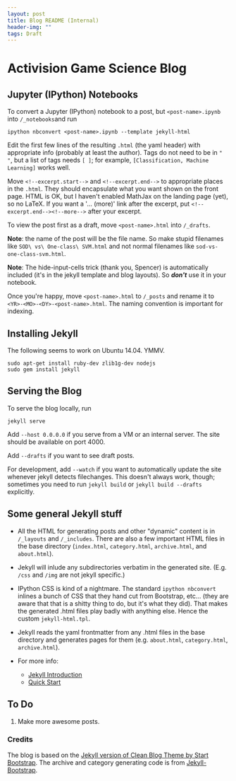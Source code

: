 ```yaml
---
layout: post
title: Blog README (Internal)
header-img: ""
tags: Draft
---
```


# Activision Game Science Blog

## Jupyter (IPython) Notebooks

To convert a Jupyter (IPython) notebook to a post, but `<post-name>.ipynb` into `/_notebooks`and run

    ipython nbconvert <post-name>.ipynb --template jekyll-html

Edit the first few lines of the resulting `.html` (the yaml header) with appropriate info (probably at least the author). Tags do not need to be in `" "`, but a list of tags needs `[ ]`; for example, `[Classification, Machine Learning]` works well.

Move `<!--excerpt.start-->` and `<!--excerpt.end-->` to appropriate places in the `.html`. They should encapsulate what you want shown on the front page. HTML is OK, but I haven't enabled MathJax on the landing page (yet), so no LaTeX. If you want a '... (more)' link after the excerpt, put `<!--excerpt.end--><!--more-->` after your excerpt.

To view the post first as a draft, move `<post-name>.html` into `/_drafts`. 

**Note**: the name of the post will be the file name. So make stupid filenames like `SOD\ vs\ One-class\ SVM.html` and not normal filenames like `sod-vs-one-class-svm.html`.

**Note**: The hide-input-cells trick (thank you, Spencer) is automatically included (it's in the jekyll template and blog layouts). So ***don't*** use it in your notebook.

Once you're happy, move `<post-name>.html` to `/_posts` and rename it to `<YR>-<MO>-<DY>-<post-name>.html`. The naming convention is important for indexing.


## Installing Jekyll

The following seems to work on Ubuntu 14.04. YMMV.

    sudo apt-get install ruby-dev zlib1g-dev nodejs
    sudo gem install jekyll


## Serving the Blog

To serve the blog locally, run

    jekyll serve

Add `--host 0.0.0.0` if you serve from a VM or an internal server. The site should be available on port 4000.

Add `--drafts` if you want to see draft posts.

For development, add `--watch` if you want to automatically update the site whenever jekyll detects filechanges. This doesn't always work, though; sometimes you need to run `jekyll build` or `jekyll build --drafts` explicitly.

## Some general Jekyll stuff

 - All the HTML for generating posts and other "dynamic" content is in `/_layouts` and `/_includes`. There are also a few important HTML files in the base directory (`index.html`, `category.html`, `archive.html`, and `about.html`).

 - Jekyll will inlude any subdirectories verbatim in the generated site. (E.g. `/css` and `/img` are not jekyll specific.)

 - IPython CSS is kind of a nightmare. The standard `ipython nbconvert` inlines a bunch of CSS that they hand cut from Bootstrap, etc... (they are aware that that is a shitty thing to do, but it's what they did). That makes the generated .html files play badly with anything else. Hence the custom `jekyll-html.tpl`.

 - Jekyll reads the yaml frontmatter from any .html files in the base directory and generates pages for them (e.g. `about.html`, `category.html`, `archive.html`).

 - For more info:
    - [Jekyll Introduction](http://jekyllbootstrap.com/lessons/jekyll-introduction.html)
    - [Quick Start](http://jekyllrb.com/docs/quickstart/)


## To Do

1. Make more awesome posts.

### Credits

The blog is based on the [Jekyll version of Clean Blog Theme by Start Bootstrap](https://github.com/IronSummitMedia/startbootstrap-clean-blog-jekyll). The archive and category generating code is from [Jekyll-Bootstrap](https://github.com/plusjade/jekyll-bootstrap/).